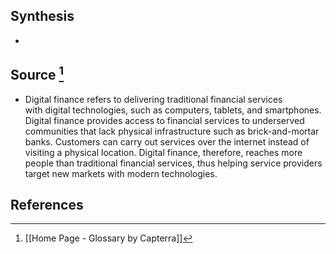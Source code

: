 ## Synthesis
- 
## Source [^1]
- Digital finance refers to delivering traditional financial services with digital technologies, such as computers, tablets, and smartphones. Digital finance provides access to financial services to underserved communities that lack physical infrastructure such as brick-and-mortar banks. Customers can carry out services over the internet instead of visiting a physical location. Digital finance, therefore, reaches more people than traditional financial services, thus helping service providers target new markets with modern technologies.
## References

[^1]: [[Home Page - Glossary by Capterra]]